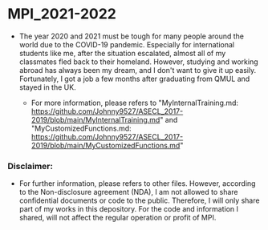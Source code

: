 # MPI_2021-2022

* The year 2020 and 2021 must be tough for many people around the world due to the COVID-19 pandemic. Especially for international students like me, after the situation escalated, almost all of my classmates fled back to their homeland. However, studying and working abroad has always been my dream, and I don't want to give it up easily. Fortunately, I got a job a few months after graduating from QMUL and stayed in the UK.

  * For more information, please refers to "MyInternalTraining.md: https://github.com/Johnny9527/ASECL_2017-2019/blob/main/MyInternalTraining.md" and "MyCustomizedFunctions.md: https://github.com/Johnny9527/ASECL_2017-2019/blob/main/MyCustomizedFunctions.md"

### Disclaimer:

* For further information, please refers to other files. However, according to the Non-disclosure agreement (NDA), I am not allowed to share confidential documents or code to the public. Therefore, I will only share part of my works in this depository. For the code and information I shared, will not affect the regular operation or profit of MPI.
